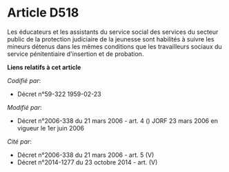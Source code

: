 # Article D518

Les éducateurs et les assistants du service social des services du secteur public de la protection judiciaire de la jeunesse
sont habilités à suivre les mineurs détenus dans les mêmes conditions que les travailleurs sociaux du service pénitentiaire
d'insertion et de probation.

**Liens relatifs à cet article**

_Codifié par_:

  - Décret n°59-322 1959-02-23

_Modifié par_:

  - Décret n°2006-338 du 21 mars 2006 - art. 4 () JORF 23 mars 2006 en vigueur le 1er juin 2006

_Cité par_:

  - Décret n°2006-338 du 21 mars 2006 - art. 5 (V)
  - Décret n°2014-1277 du 23 octobre 2014 - art. (V)
